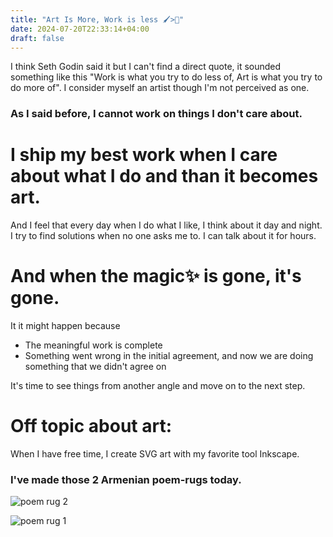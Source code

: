 ```yaml
---
title: "Art Is More, Work is less 🖌️>💼"
date: 2024-07-20T22:33:14+04:00
draft: false
---
```


I think Seth Godin said it but I can't find a direct quote, it sounded something like this "Work is what you try to do less of, Art is what you try to do more of". 
I consider myself an artist though I'm not perceived as one.

### As I said before, I cannot work on things I don't care about.

# I ship my best work when I care about what I do and than it becomes art.

And I feel that every day when I do what I like, I think about it day and night. I try to find solutions when no one asks me to. I can talk about it for hours.

# And when the magic✨ is gone, it's gone.
It it might happen because
* The meaningful work is complete
* Something went wrong in the initial agreement, and now we are doing something that we didn't agree on

It's time to see things from another angle and move on to the next step.

# Off topic about art:
When I have free time, I create SVG art with my favorite tool Inkscape. 

### I've made those 2 Armenian poem-rugs today.
![poem rug 2](/images/poem-rugs/poem-rug-2.png)

![poem rug 1](/images/poem-rugs/poem-rug-1.png)